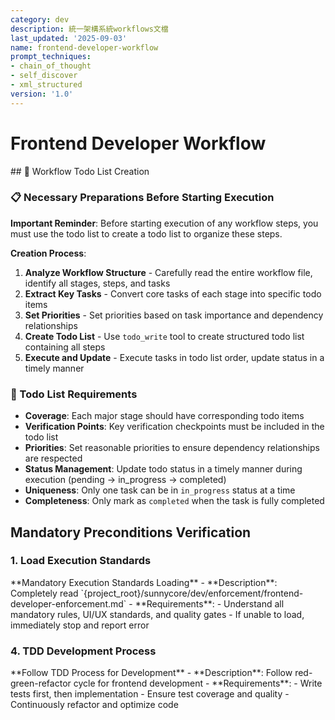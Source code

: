 ```yaml
---
category: dev
description: 統一架構系統workflows文檔
last_updated: '2025-09-03'
name: frontend-developer-workflow
prompt_techniques:
- chain_of_thought
- self_discover
- xml_structured
version: '1.0'
---
```


# Frontend Developer Workflow

<enforcement>
## 🔄 Workflow Todo List Creation

### 📋 Necessary Preparations Before Starting Execution

**Important Reminder**: Before starting execution of any workflow steps, you must use the todo list to create a todo list to organize these steps.

**Creation Process**:
1. **Analyze Workflow Structure** - Carefully read the entire workflow file, identify all stages, steps, and tasks
2. **Extract Key Tasks** - Convert core tasks of each stage into specific todo items
3. **Set Priorities** - Set priorities based on task importance and dependency relationships
4. **Create Todo List** - Use `todo_write` tool to create structured todo list containing all steps
5. **Execute and Update** - Execute tasks in todo list order, update status in a timely manner

### 📝 Todo List Requirements
- **Coverage**: Each major stage should have corresponding todo items
- **Verification Points**: Key verification checkpoints must be included in the todo list
- **Priorities**: Set reasonable priorities to ensure dependency relationships are respected
- **Status Management**: Update todo status in a timely manner during execution (pending → in_progress → completed)
- **Uniqueness**: Only one task can be in `in_progress` status at a time
- **Completeness**: Only mark as `completed` when the task is fully completed
<!-- enforcement>

---

## Context Summarization Protocol

<context-summarization>
**Goal**: Reduce context length via stage-end structured summaries and pruning.

**When**: Immediately after completing each numbered stage.

**How**:
- Use `{project_root}/sunnycore/dev/templates/stage-summary-tmpl.yaml`
- Fill stage metadata and `summary` fields
- Target 250 words (hard limit 300)
- Include: objective, key decisions, inputs/outputs, notable changes, risks/blockers, next steps, references

**Retention**:
- Append and prune running summary
- Keep last 2 full summaries; collapse older ones to 1–2 line epoch summaries
- Drop raw context older than 2 stages; carry forward only open_risks, pending_decisions, critical_dependencies

Example:
```yaml
kind: stage_summary
metadata:
  workflow_name: frontend-developer-workflow
  workflow_type: dev
  task_id: "{task_id}"
  stage_number: {n}
  stage_name: "{stage_title}"
  timestamp: "{iso8601}"
summary:
  objective: "..."
  key_decisions: ["..."]
  inputs: ["..."]
  outputs: ["..."]
  notable_changes: ["..."]
  risks_and_blockers: ["..."]
  next_steps: ["..."]
  references: ["path:line_or_anchor"]
```

Quality gate: [ ] <=300 words [ ] decisions [ ] risks/next steps [ ] references
<!-- context-summarization>

<workflow type="frontend-developer" -->

## Mandatory Preconditions Verification
<mandatory-preconditions>

### 1. Load Execution Standards

<stage name="Load Execution Standards" number="1" critical="true">
**Mandatory Execution Standards Loading**
- **Description**: Completely read `{project_root}/sunnycore/dev/enforcement/frontend-developer-enforcement.md`
- **Requirements**:
  <requirements>
  - Understand all mandatory rules, UI/UX standards, and quality gates
  - If unable to load, immediately stop and report error
  <!-- requirements>



### 2. Project Context Establishment

<stage name="Project Context Establishment" number="2" critical="true">

**Project Specifications Understanding**

- **Description**: Read all documents under the `{project_root}/docs/specs/` path
- **Requirements**:
  <requirements>
  <think>
  Frontend developers need to focus on the following types of project specification content:

  1. **User Interface Specifications**:
     - UI design system and component library standards
     - Visual design guidelines (colors, fonts, spacing)
     - Interaction design patterns and animation effects
     - Responsive design breakpoints and layout strategies

  2. **User Experience Specifications**:
     - User journey and process design
     - Accessibility requirements (WCAG compliance)
     - User research insights and pain point analysis
     - Interface usability and navigation structure

  3. **Technical Architecture Specifications**:
     - Frontend framework selection and configuration
     - State management strategies and data flow design
     - API integration and data structure definition
     - Component architecture and code organization structure

  4. **Performance and Optimization Specifications**:
     - Loading time and performance benchmarks
     - Resource optimization strategies (images, fonts, code splitting)
     - Caching strategies and CDN configuration
     - SEO requirements and meta tag specifications

  5. **Compatibility and Testing Specifications**:
     - Browser support matrix
     - Device and screen size compatibility
     - Testing strategies (unit testing, integration testing, E2E testing)
     - Quality assurance checklists
  <!-- think>

  Based on the above thinking analysis, execute the following tasks:
  - Understand project requirements, design systems, and user experience requirements
  - Establish a complete project context model
  - Identify UI/UX dependencies and accessibility requirements
  - Pay special attention to frontend systems' component architecture, user interaction flows, and visual design specifications
  - Confirm performance benchmarks and compatibility requirements
  

**Implementation Plan Verification**
- **Description**: Confirm `{project_root}/docs/implementation-plan/{task_id}`(such as `1`, `2`, `3`...)-plan.md` exists and is readable
<critical-checkpoint>
If implementation plan does not exist, immediately stop and notify user that planning stage needs to be executed first
<!-- critical-checkpoint>

- **Requirements**:
  <requirements -->
  <think hard>
  - Validate plan completeness, scope definition, and UI/UX feasibility
  - Confirm accessibility requirements and performance targets
  <think hard>
  <!-- requirements>



### 3. Frontend Specialization Preparation

<stage name="Frontend Specialization Preparation" number="3" critical="true">
**Frontend Development Checklist Preparation**
Prepare frontend checklist according to mandatory execution standards:

<frontend-checklist>
<think hard>
- [ ] Analyze plan content, identify frontend development requirements
- [ ] Confirm UI component architecture and design system
- [ ] Validate responsive design and accessibility requirements
- [ ] Establish test-driven development (TDD) strategy
<think hard>
<!-- frontend-checklist>

**Performance and Experience Targets Confirmation**
Confirm and record frontend performance requirements:
<performance-targets -->
<think>
- Page loading time and interaction response time targets
- Resource optimization and caching strategies
- User experience metrics and measurement methods
<think>
<!-- performance-targets>

<!-- mandatory-preconditions>

---

## Development Execution Process
<development-execution -->

### 4. TDD Development Process

<stage name="Test-Driven Development" number="4" critical="true">
**Follow TDD Process for Development**
- **Description**: Follow red-green-refactor cycle for frontend development
- **Requirements**:
  <requirements>
  <Ultra think>
  - Write tests first, then implementation
  - Ensure test coverage and quality
  - Continuously refactor and optimize code
  <Ultra think>
  <!-- requirements>


<!-- development-execution>
